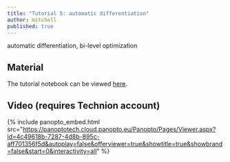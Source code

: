 ```yaml
---
title: "Tutorial 5: automatic differentiation"
author: mitchell
published: true
---
```


automatic differentiation, bi-level optimization

## Material

The tutorial notebook can be viewed
[here](https://nbviewer.org/github/vistalab-technion/cs236781-tutorials/blob/master/t05%20-%20automatic%20differentiation/tut05-AutoDiff.ipynb?flush_cache=true).

## Video (requires Technion account)

{% include panopto_embed.html src="https://panoptotech.cloud.panopto.eu/Panopto/Pages/Viewer.aspx?id=4c49618b-7287-4d8b-895c-aff701356f5d&autoplay=false&offerviewer=true&showtitle=true&showbrand=false&start=0&interactivity=all" %}

